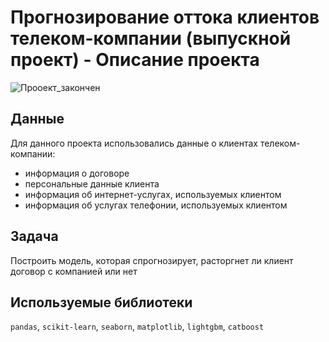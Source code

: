 # Прогнозирование оттока клиентов телеком-компании (выпускной проект) - Описание проекта

![Прооект_закончен](https://img.shields.io/badge/проект_закончен-e63946?style=for-the-badge&logo=seaborn&logoColor=white)

## Данные
Для данного проекта использовались данные о клиентах телеком-компании:
- информация о договоре
- персональные данные клиента
- информация об интернет-услугах, используемых клиентом
- информация об услугах телефонии, используемых клиентом

## Задача 
Построить модель, которая спрогнозирует, расторгнет ли клиент договор с компанией или нет

## Используемые библиотеки
`pandas`, `scikit-learn`, `seaborn`, `matplotlib`, `lightgbm`, `catboost`

